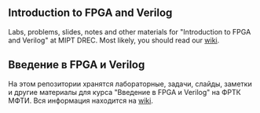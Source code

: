## Introduction to FPGA and Verilog

Labs, problems, slides, notes and other materials for "Introduction to FPGA and Verilog" at MIPT DREC.
Most likely, you should read our [wiki](https://github.com/viktor-prutyanov/drec-fpga-intro/wiki).

## Введение в FPGA и Verilog

На этом репозитории хранятся лабораторные, задачи, слайды, заметки и другие материалы для курса "Введение в FPGA и Verilog" на ФРТК МФТИ.
Вся информация находится на [wiki](https://github.com/viktor-prutyanov/drec-fpga-intro/wiki).
